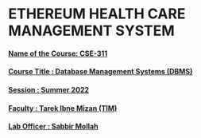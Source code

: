 # ETHEREUM HEALTH CARE MANAGEMENT SYSTEM <u>
#### Name of the Course: CSE-311
#### Course Title      : Database Management Systems (DBMS) </br>
#### Session           : Summer 2022
#### Faculty           : Tarek Ibne Mizan (TIM)
#### Lab Officer       : Sabbir Mollah


